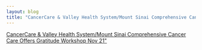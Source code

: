 ```yaml
---
layout: blog
title: "CancerCare & Valley Health System/Mount Sinai Comprehensive Cancer Care Offers Gratitude Workshop Nov 21"
---
```


[CancerCare & Valley Health System/Mount Sinai Comprehensive Cancer Care Offers Gratitude Workshop Nov 21"](https://storage.googleapis.com/static.rutherford-nj.com/health/Bergen%20County%20Health/2019%20Gratitude%20Workshop.pdf)
